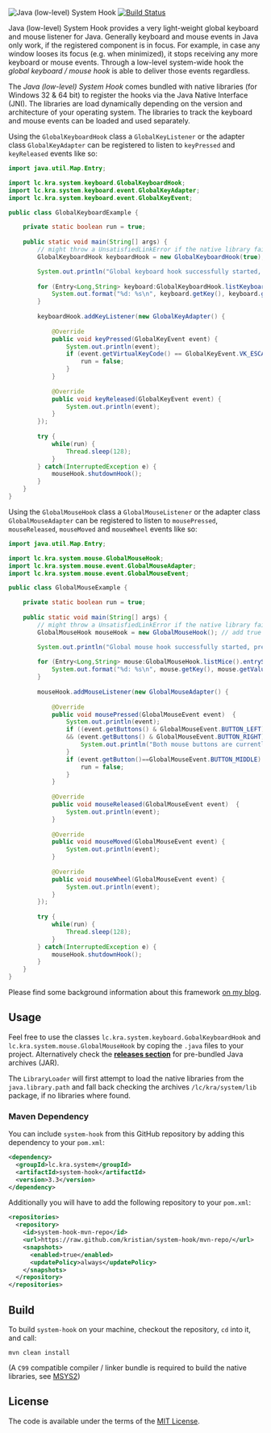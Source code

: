 ![Java (low-level) System Hook](https://raw.github.com/kristian/system-hook/assets/system-hook-logo.png) [![Build Status](https://ci.appveyor.com/api/projects/status/github/kristian/system-hook?branch=master&svg=true)](https://ci.appveyor.com/project/kristian/system-hook)

Java (low-level) System Hook provides a very light-weight global keyboard and mouse listener for Java. Generally keyboard and mouse events in Java only work, if the registered component is in focus. For example, in case any window looses its focus (e.g. when minimized), it stops receiving any more keyboard or mouse events. Through a low-level system-wide hook the *global keyboard / mouse hook* is able to deliver those events regardless.

The *Java (low-level) System Hook* comes bundled with native libraries (for Windows 32 & 64 bit) to register the hooks via the Java Native Interface (JNI). The libraries are load dynamically depending on the version and architecture of your operating system. The libraries to track the keyboard and mouse events can be loaded and used separately.

Using the `GlobalKeyboardHook` class a `GlobalKeyListener` or the adapter class `GlobalKeyAdapter` can be registered to listen to `keyPressed` and `keyReleased` events like so:
```java
import java.util.Map.Entry;

import lc.kra.system.keyboard.GlobalKeyboardHook;
import lc.kra.system.keyboard.event.GlobalKeyAdapter;
import lc.kra.system.keyboard.event.GlobalKeyEvent;

public class GlobalKeyboardExample {

	private static boolean run = true;
	
	public static void main(String[] args) {
		// might throw a UnsatisfiedLinkError if the native library fails to load or a RuntimeException if hooking fails 
		GlobalKeyboardHook keyboardHook = new GlobalKeyboardHook(true); // use false here to switch to hook instead of raw input

		System.out.println("Global keyboard hook successfully started, press [escape] key to shutdown. Connected keyboards:");
		
		for (Entry<Long,String> keyboard:GlobalKeyboardHook.listKeyboards().entrySet()) {
			System.out.format("%d: %s\n", keyboard.getKey(), keyboard.getValue());
		}
		
		keyboardHook.addKeyListener(new GlobalKeyAdapter() {
		
			@Override 
			public void keyPressed(GlobalKeyEvent event) {
				System.out.println(event);
				if (event.getVirtualKeyCode() == GlobalKeyEvent.VK_ESCAPE) {
					run = false;
				}
			}
			
			@Override 
			public void keyReleased(GlobalKeyEvent event) {
				System.out.println(event); 
			}
		});
		
		try {
			while(run) { 
				Thread.sleep(128); 
			}
		} catch(InterruptedException e) { 
			mouseHook.shutdownHook(); 
		}
	}
}
```

Using the `GlobalMouseHook` class a `GlobalMouseListener` or the adapter class `GlobalMouseAdapter` can be registered to listen to `mousePressed`, `mouseReleased`, `mouseMoved` and `mouseWheel` events like so:
```java
import java.util.Map.Entry;

import lc.kra.system.mouse.GlobalMouseHook;
import lc.kra.system.mouse.event.GlobalMouseAdapter;
import lc.kra.system.mouse.event.GlobalMouseEvent;

public class GlobalMouseExample {

	private static boolean run = true;
	
	public static void main(String[] args) {
		// might throw a UnsatisfiedLinkError if the native library fails to load or a RuntimeException if hooking fails 
		GlobalMouseHook mouseHook = new GlobalMouseHook(); // add true to the constructor, to switch to raw input mode

		System.out.println("Global mouse hook successfully started, press [middle] mouse button to shutdown. Connected mice:");
		
		for (Entry<Long,String> mouse:GlobalMouseHook.listMice().entrySet()) {
			System.out.format("%d: %s\n", mouse.getKey(), mouse.getValue());
		}
		
		mouseHook.addMouseListener(new GlobalMouseAdapter() {
		
			@Override 
			public void mousePressed(GlobalMouseEvent event)  {
				System.out.println(event);
				if ((event.getButtons() & GlobalMouseEvent.BUTTON_LEFT) != GlobalMouseEvent.BUTTON_NO
				&& (event.getButtons() & GlobalMouseEvent.BUTTON_RIGHT) != GlobalMouseEvent.BUTTON_NO) {
					System.out.println("Both mouse buttons are currently pressed!");
				}
				if (event.getButton()==GlobalMouseEvent.BUTTON_MIDDLE) {
					run = false;
				}
			}
			
			@Override 
			public void mouseReleased(GlobalMouseEvent event)  {
				System.out.println(event); 
			}
			
			@Override 
			public void mouseMoved(GlobalMouseEvent event) {
				System.out.println(event); 
			}
			
			@Override 
			public void mouseWheel(GlobalMouseEvent event) {
				System.out.println(event); 
			}
		});
		
		try {
			while(run) { 
				Thread.sleep(128); 
			}
		} catch(InterruptedException e) { 
			mouseHook.shutdownHook(); 
		}
	}
}
```

Please find some background information about this framework [on my blog](http://kra.lc/blog/2016/02/java-global-system-hook/).

Usage
-----

Feel free to use the classes `lc.kra.system.keyboard.GobalKeyboardHook` and `lc.kra.system.mouse.GlobalMouseHook` by coping the `.java` files to your project. Alternatively check the [**releases section**](https://github.com/kristian/system-hook/releases) for pre-bundled Java archives (JAR).

The `LibraryLoader` will first attempt to load the native libraries from the `java.library.path` and fall back checking the archives `/lc/kra/system/lib` package, if no libraries where found.

### Maven Dependency
You can include `system-hook` from this GitHub repository by adding this dependency to your `pom.xml`:

```xml
<dependency>
  <groupId>lc.kra.system</groupId>
  <artifactId>system-hook</artifactId>
  <version>3.3</version>
</dependency>
```

Additionally you will have to add the following repository to your `pom.xml`:

```xml
<repositories>
  <repository>
    <id>system-hook-mvn-repo</id>
    <url>https://raw.github.com/kristian/system-hook/mvn-repo/</url>
    <snapshots>
      <enabled>true</enabled>
      <updatePolicy>always</updatePolicy>
    </snapshots>
  </repository>
</repositories>
```

Build
-----

To build `system-hook` on your machine, checkout the repository, `cd` into it, and call:
```
mvn clean install
```
(A `C99` compatible compiler / linker bundle is required to build the native libraries, see [MSYS2](http://sourceforge.net/projects/msys2/)) 

License
-------

The code is available under the terms of the [MIT License](http://opensource.org/licenses/MIT).
